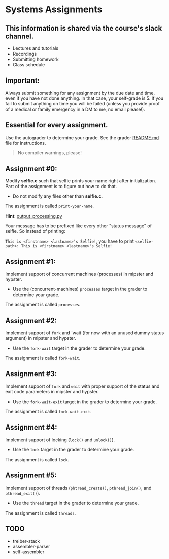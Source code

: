 # Systems Assignments

## This information is shared via the course's slack channel.

- Lectures and tutorials
- Recordings
- Submitting homework
- Class schedule

## Important:

Always submit something for any assignment by the due date and time, even if you have not done anything.
In that case, your self-grade is 5. If you fail to submit anything on time you will be failed (unless you provide proof of a medical or family emergency in a DM to me, no email please!).

## Essential for every assignment.

Use the autograder to determine your grade. See the grader [README.md](https://github.com/cksystemsteaching/selfie/blob/master/grader/README.md) file for instructions.

> No compiler warnings, please!

## Assignment #0:

 Modify **selfie.c** such that selfie prints your name right after initialization.
 Part of the assignment is to figure out how to do that.

 - Do not modify any files other than **selfie.c**.

The assignment is called `print-your-name`.

**Hint**: [output_processing.py](https://github.com/cksystemsteaching/selfie/blob/e5b752478f774a384ab6ebd382acc6bdad0ea5df/grader/lib/output_processing.py#L8)

Your message has to be prefixed like every other "status message" of selfie.
So instead of printing:

`This is <firstname> <lastname>'s Selfie!`, you have to print `<selfie-path>: This is <firstname> <lastname>'s Selfie!`

## Assignment #1:

Implement support of concurrent machines (processes) in mipster and hypster.

- Use the (concurrent-machines) `processes` target in the grader to determine your grade.

The assignment is called `processes`.

## Assignment #2:

Implement support of `fork` and `wait (for now with an unused dummy status argument) in mipster and hypster.

- Use the `fork-wait` target in the grader to determine your grade.

The assignment is called `fork-wait`.

## Assignment #3:

Implement support of `fork` and `wait` with proper support of the status and exit code parameters in mipster and hypster.

- Use the `fork-wait-exit` target in the grader to determine your grade.

The assignment is called `fork-wait-exit`.

## Assignment #4:

Implement support of locking (`lock()` and `unlock()`).

- Use the `lock` target in the grader to determine your grade.

The assignment is called `lock`.

## Assignment #5:

Implement support of threads (`phtread_create()`, `pthread_join()`, and `pthread_exit()`).

- Use the `thread` target in the grader to determine your grade.

The assignment is called `threads`.

## TODO
- treiber-stack
- assembler-parser
- self-assembler
